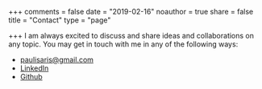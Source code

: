 +++
comments = false
date = "2019-02-16"
noauthor = true
share = false
title = "Contact"
type = "page"

+++
I am always excited to discuss and share ideas and collaborations on any topic. You may get in touch with me in any of the following ways:

  * [paulisaris@gmail.com](mailto:paulisaris@gmail.com)
  * [LinkedIn](https://www.linkedin.com/in/pavlosisaris/)
  * [Github](https://github.com/PavlosIsaris)
